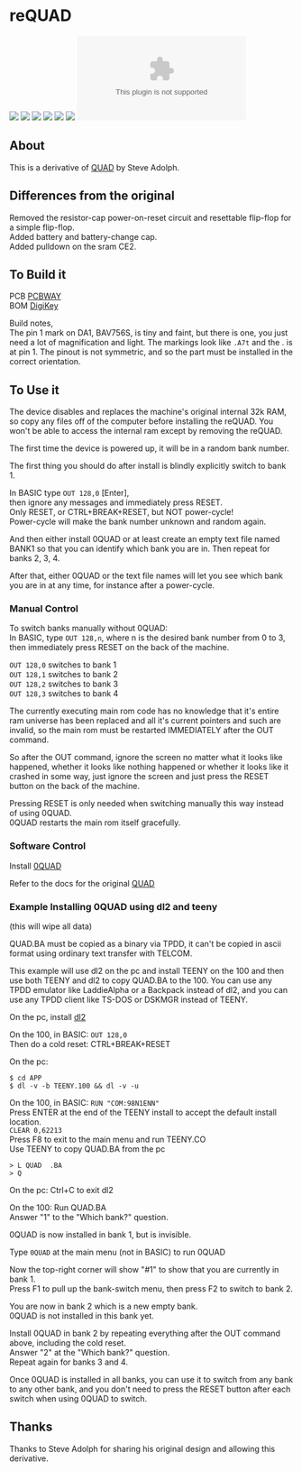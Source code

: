# reQUAD

![](reQUAD.jpg)
![](PCB/out/reQUAD.f.jpg)
![](PCB/out/reQUAD.b.jpg)
![](PCB/out/reQUAD.top.jpg)
![](PCB/out/reQUAD.bottom.jpg)
![](PCB/out/reQUAD.svg)
![reQUAD.bom.csv](PCB/out/reQUAD.bom.csv)

## About
This is a derivative of [QUAD](http://bitchin100.com/wiki/index.php?title=QUAD) by Steve Adolph.

## Differences from the original
Removed the resistor-cap power-on-reset circuit and resettable flip-flop for a simple flip-flop.  
Added battery and battery-change cap.  
Added pulldown on the sram CE2.

## To Build it
PCB [PCBWAY](https://www.pcbway.com/project/shareproject/reQUAD_RAM_Expansion_for_TRS_80_Model_100_8690cd19.html)  
BOM [DigiKey](https://www.digikey.com/short/z47bn0mw)

Build notes,  
The pin 1 mark on DA1, BAV756S, is tiny and faint, but there is one, you just need a lot of magnification and light. The markings look like `.A7t` and the . is at pin 1. The pinout is not symmetric, and so the part must be installed in the correct orientation.

## To Use it

The device disables and replaces the machine's original internal 32k RAM, so copy any files off of the computer before installing the reQUAD. You won't be able to access the internal ram except by removing the reQUAD.

The first time the device is powered up, it will be in a random bank number.

The first thing you should do after install is blindly explicitly switch to bank 1.

In BASIC type `OUT 128,0` \[Enter\],  
then ignore any messages and immediately press RESET.  
Only RESET, or CTRL+BREAK+RESET, but NOT power-cycle!  
Power-cycle will make the bank number unknown and random again.

And then either install 0QUAD or at least create an empty text file named BANK1 so that you can identify which bank you are in. Then repeat for banks 2, 3, 4.

After that, either 0QUAD or the text file names will let you see which bank you are in at any time, for instance after a power-cycle.

### Manual Control

To switch banks manually without 0QUAD:  
In BASIC, type `OUT 128,n`, where n is the desired bank number from 0 to 3,  
then immediately press RESET on the back of the machine.

`OUT 128,0` switches to bank 1  
`OUT 128,1` switches to bank 2  
`OUT 128,2` switches to bank 3  
`OUT 128,3` switches to bank 4  

The currently executing main rom code has no knowledge that it's entire ram universe has been replaced and all it's current pointers and such are invalid, so the main rom must be restarted IMMEDIATELY after the OUT command.

So after the OUT command, ignore the screen no matter what it looks like happened, whether it looks like nothing happened or whether it looks like it crashed in some way, just ignore the screen and just press the RESET button on the back of the machine.

Pressing RESET is only needed when switching manually this way instead of using 0QUAD.  
0QUAD restarts the main rom itself gracefully.

### Software Control
Install [0QUAD](APP/)

Refer to the docs for the original [QUAD](http://bitchin100.com/wiki/index.php?title=QUAD)

### Example Installing 0QUAD using dl2 and teeny
(this will wipe all data)

QUAD.BA must be copied as a binary via TPDD, it can't be copied in ascii format using ordinary text transfer with TELCOM.  

This example will use dl2 on the pc and install TEENY on the 100 and then use both TEENY and dl2 to copy QUAD.BA to the 100.
You can use any TPDD emulator like LaddieAlpha or a Backpack instead of dl2, and you can use any TPDD client like TS-DOS or DSKMGR instead of TEENY.  

On the pc, install [dl2](https://github.com/bkw777/dl2/)

On the 100, in BASIC: `OUT 128,0`  
Then do a cold reset: CTRL+BREAK+RESET

On the pc:
```
$ cd APP
$ dl -v -b TEENY.100 && dl -v -u
```

On the 100, in BASIC: `RUN "COM:98N1ENN"`  
Press ENTER at the end of the TEENY install to accept the default install location.  
`CLEAR 0,62213`  
Press F8 to exit to the main menu and run TEENY.CO  
Use TEENY to copy QUAD.BA from the pc  
```
> L QUAD  .BA
> Q
```

On the pc: Ctrl+C to exit dl2

On the 100: Run QUAD.BA  
Answer "1" to the "Which bank?" question.  

0QUAD is now installed in bank 1, but is invisible.

Type `0QUAD` at the main menu (not in BASIC) to run 0QUAD

Now the top-right corner will show "#1" to show that you are currently in bank 1.  
Press F1 to pull up the bank-switch menu, then press F2 to switch to bank 2.

You are now in bank 2 which is a new empty bank.  
0QUAD is not installed in this bank yet.

Install 0QUAD in bank 2 by repeating everything after the OUT command above, including the cold reset.  
Answer "2" at the "Which bank?" question.  
Repeat again for banks 3 and 4.

Once 0QUAD is installed in all banks, you can use it to switch from any bank to any other bank, and you don't need to press the RESET button after each switch when using 0QUAD to switch.

## Thanks
Thanks to Steve Adolph for sharing his original design and allowing this derivative.
